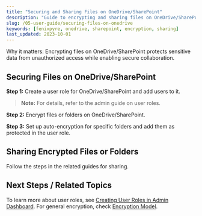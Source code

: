 ```yaml
---
title: "Securing and Sharing Files on OneDrive/SharePoint"
description: "Guide to encrypting and sharing files on OneDrive/SharePoint using FenixPyre for enhanced data security."
slug: /05-user-guide/securing-files-on-onedrive
keywords: [fenixpyre, onedrive, sharepoint, encryption, sharing]
last_updated: 2023-10-01
---
```


Why it matters: Encrypting files on OneDrive/SharePoint protects sensitive data from unauthorized access while enabling secure collaboration.

## Securing Files on OneDrive/SharePoint

**Step 1:** Create a user role for OneDrive/SharePoint and add users to it.

> **Note:** For details, refer to the admin guide on user roles.

**Step 2:** Encrypt files or folders on OneDrive/SharePoint.

**Step 3:** Set up auto-encryption for specific folders and add them as protected in the user role.

## Sharing Encrypted Files or Folders

Follow the steps in the related guides for sharing.

## Next Steps / Related Topics
To learn more about user roles, see [Creating User Roles in Admin Dashboard](/04-admin-guide/creating-user-roles.md). For general encryption, check [Encryption Model](/02-core-concepts/encryption-model.md).
